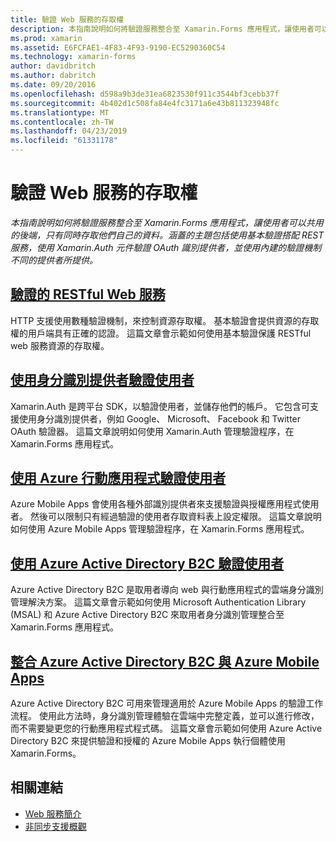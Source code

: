 ```yaml
---
title: 驗證 Web 服務的存取權
description: 本指南說明如何將驗證服務整合至 Xamarin.Forms 應用程式，讓使用者可以共用的後端，只有同時存取他們自己的資料。
ms.prod: xamarin
ms.assetid: E6FCFAE1-4F83-4F93-9190-EC5290360C54
ms.technology: xamarin-forms
author: davidbritch
ms.author: dabritch
ms.date: 09/20/2016
ms.openlocfilehash: d598a9b3de31ea6823530f911c3544bf3cebb37f
ms.sourcegitcommit: 4b402d1c508fa84e4fc3171a6e43b811323948fc
ms.translationtype: MT
ms.contentlocale: zh-TW
ms.lasthandoff: 04/23/2019
ms.locfileid: "61331178"
---
```

# <a name="authenticating-access-to-web-services"></a>驗證 Web 服務的存取權

_本指南說明如何將驗證服務整合至 Xamarin.Forms 應用程式，讓使用者可以共用的後端，只有同時存取他們自己的資料。涵蓋的主題包括使用基本驗證搭配 REST 服務，使用 Xamarin.Auth 元件驗證 OAuth 識別提供者，並使用內建的驗證機制不同的提供者所提供。_

## <a name="authenticating-a-restful-web-servicerestmd"></a>[驗證的 RESTful Web 服務](rest.md)

HTTP 支援使用數種驗證機制，來控制資源存取權。 基本驗證會提供資源的存取權的用戶端具有正確的認證。 這篇文章會示範如何使用基本驗證保護 RESTful web 服務資源的存取權。

## <a name="authenticating-users-with-an-identity-provideroauthmd"></a>[使用身分識別提供者驗證使用者](oauth.md)

Xamarin.Auth 是跨平台 SDK，以驗證使用者，並儲存他們的帳戶。 它包含可支援使用身分識別提供者，例如 Google、 Microsoft、 Facebook 和 Twitter OAuth 驗證器。 這篇文章說明如何使用 Xamarin.Auth 管理驗證程序，在 Xamarin.Forms 應用程式。

## <a name="authenticating-users-with-azure-mobile-appsazuremd"></a>[使用 Azure 行動應用程式驗證使用者](azure.md)

Azure Mobile Apps 會使用各種外部識別提供者來支援驗證與授權應用程式使用者。 然後可以限制只有經過驗證的使用者存取資料表上設定權限。 這篇文章說明如何使用 Azure Mobile Apps 管理驗證程序，在 Xamarin.Forms 應用程式。

## <a name="authenticating-users-with-azure-active-directory-b2cazure-ad-b2cmd"></a>[使用 Azure Active Directory B2C 驗證使用者](azure-ad-b2c.md)

Azure Active Directory B2C 是取用者導向 web 與行動應用程式的雲端身分識別管理解決方案。 這篇文章會示範如何使用 Microsoft Authentication Library (MSAL) 和 Azure Active Directory B2C 來取用者身分識別管理整合至 Xamarin.Forms 應用程式。

## <a name="integrating-azure-active-directory-b2c-with-azure-mobile-appsazure-ad-b2c-mobile-appmd"></a>[整合 Azure Active Directory B2C 與 Azure Mobile Apps](azure-ad-b2c-mobile-app.md)

Azure Active Directory B2C 可用來管理適用於 Azure Mobile Apps 的驗證工作流程。 使用此方法時，身分識別管理體驗在雲端中完整定義，並可以進行修改，而不需要變更您的行動應用程式程式碼。 這篇文章會示範如何使用 Azure Active Directory B2C 來提供驗證和授權的 Azure Mobile Apps 執行個體使用 Xamarin.Forms。

## <a name="related-links"></a>相關連結

- [Web 服務簡介](~/cross-platform/data-cloud/web-services/index.md)
- [非同步支援概觀](~/cross-platform/platform/async.md)
